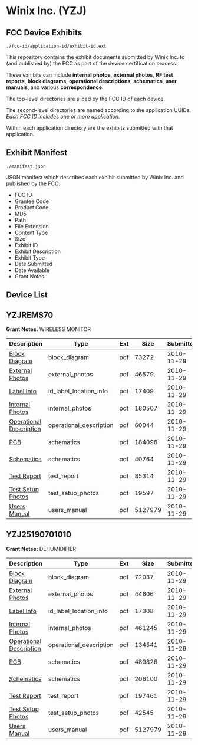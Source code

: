 # Winix Inc. (YZJ)
## FCC Device Exhibits

```
./fcc-id/application-id/exhibit-id.ext
```

This repository contains the exhibit documents submitted by Winix Inc. to (and published by) the FCC as part of the device certification process.

These exhibits can include **internal photos**, **external photos**, **RF test reports**, **block diagrams**, **operational descriptions**, **schematics**, **user manuals**, and various **correspondence**.

The top-level directories are sliced by the FCC ID of each device.

The second-level directories are named according to the application UUIDs. *Each FCC ID includes one or more application.*

Within each application directory are the exhibits submitted with that application. 

## Exhibit Manifest

```
./manifest.json
```

JSON manifest which describes each exhibit submitted by Winix Inc. and published by the FCC.

- FCC ID
- Grantee Code
- Product Code
- MD5
- Path
- File Extension
- Content Type
- Size
- Exhibit ID
- Exhibit Description
- Exhibit Type
- Date Submitted
- Date Available
- Grant Notes

## Device List
## YZJREMS70
**Grant Notes:** WIRELESS MONITOR

| Description | Type | Ext | Size | Submitted | Available |
| ----------- | ---- | --- | ---- | --------- | --------- |
| [Block Diagram](YZJREMS70/3d13b2dbeb9903622ae854c5d8864943/1382710.pdf) | block_diagram | pdf | 73272 | 2010-11-29 | 2010-11-29 |
| [External Photos](YZJREMS70/3d13b2dbeb9903622ae854c5d8864943/1382712.pdf) | external_photos | pdf | 46579 | 2010-11-29 | 2010-11-29 |
| [Label Info](YZJREMS70/3d13b2dbeb9903622ae854c5d8864943/1382714.pdf) | id_label_location_info | pdf | 17409 | 2010-11-29 | 2010-11-29 |
| [Internal Photos](YZJREMS70/3d13b2dbeb9903622ae854c5d8864943/1382715.pdf) | internal_photos | pdf | 180507 | 2010-11-29 | 2010-11-29 |
| [Operational Description](YZJREMS70/3d13b2dbeb9903622ae854c5d8864943/1382711.pdf) | operational_description | pdf | 60044 | 2010-11-29 | 2010-11-29 |
| [PCB](YZJREMS70/3d13b2dbeb9903622ae854c5d8864943/1382717.pdf) | schematics | pdf | 184096 | 2010-11-29 | 2010-11-29 |
| [Schematics](YZJREMS70/3d13b2dbeb9903622ae854c5d8864943/1382718.pdf) | schematics | pdf | 40764 | 2010-11-29 | 2010-11-29 |
| [Test Report](YZJREMS70/3d13b2dbeb9903622ae854c5d8864943/1382713.pdf) | test_report | pdf | 85314 | 2010-11-29 | 2010-11-29 |
| [Test Setup Photos](YZJREMS70/3d13b2dbeb9903622ae854c5d8864943/1382719.pdf) | test_setup_photos | pdf | 19597 | 2010-11-29 | 2010-11-29 |
| [Users Manual](YZJREMS70/3d13b2dbeb9903622ae854c5d8864943/1382716.pdf) | users_manual | pdf | 5127979 | 2010-11-29 | 2010-11-29 |
## YZJ25190701010
**Grant Notes:** DEHUMIDIFIER

| Description | Type | Ext | Size | Submitted | Available |
| ----------- | ---- | --- | ---- | --------- | --------- |
| [Block Diagram](YZJ25190701010/59671f3a9a9ce1d8317105d811232919/1382700.pdf) | block_diagram | pdf | 72037 | 2010-11-29 | 2010-11-29 |
| [External Photos](YZJ25190701010/59671f3a9a9ce1d8317105d811232919/1382702.pdf) | external_photos | pdf | 44606 | 2010-11-29 | 2010-11-29 |
| [Label Info](YZJ25190701010/59671f3a9a9ce1d8317105d811232919/1382704.pdf) | id_label_location_info | pdf | 17308 | 2010-11-29 | 2010-11-29 |
| [Internal Photos](YZJ25190701010/59671f3a9a9ce1d8317105d811232919/1382705.pdf) | internal_photos | pdf | 461245 | 2010-11-29 | 2010-11-29 |
| [Operational Description](YZJ25190701010/59671f3a9a9ce1d8317105d811232919/1382701.pdf) | operational_description | pdf | 134541 | 2010-11-29 | 2010-11-29 |
| [PCB](YZJ25190701010/59671f3a9a9ce1d8317105d811232919/1382707.pdf) | schematics | pdf | 489826 | 2010-11-29 | 2010-11-29 |
| [Schematics](YZJ25190701010/59671f3a9a9ce1d8317105d811232919/1382708.pdf) | schematics | pdf | 206100 | 2010-11-29 | 2010-11-29 |
| [Test Report](YZJ25190701010/59671f3a9a9ce1d8317105d811232919/1382703.pdf) | test_report | pdf | 197461 | 2010-11-29 | 2010-11-29 |
| [Test Setup Photos](YZJ25190701010/59671f3a9a9ce1d8317105d811232919/1382709.pdf) | test_setup_photos | pdf | 42545 | 2010-11-29 | 2010-11-29 |
| [Users Manual](YZJ25190701010/59671f3a9a9ce1d8317105d811232919/1382716.pdf) | users_manual | pdf | 5127979 | 2010-11-29 | 2010-11-29 |
